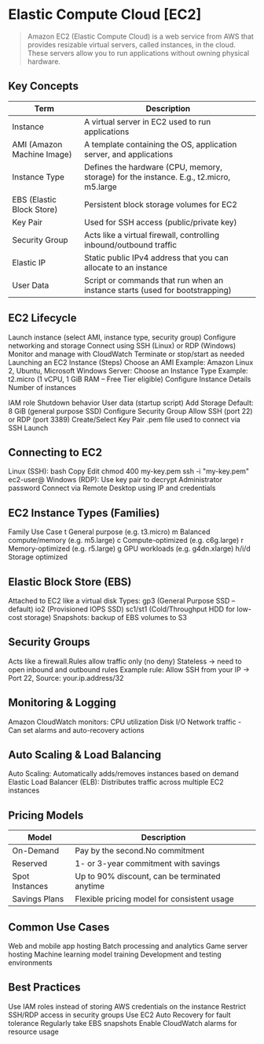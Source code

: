 # Elastic Compute Cloud [EC2]
> Amazon EC2 (Elastic Compute Cloud) is a web service from AWS that provides resizable virtual servers, called instances, in the cloud. These servers allow you to run applications without owning physical hardware.

## Key Concepts
| Term | Description |
|------|-------------|
| Instance | A virtual server in EC2 used to run applications |
| AMI (Amazon Machine Image) | A template containing the OS, application server, and applications |
| Instance Type | Defines the hardware (CPU, memory, storage) for the instance. E.g., t2.micro, m5.large |
| EBS (Elastic Block Store) | Persistent block storage volumes for EC2 |
| Key Pair | Used for SSH access (public/private key) |
| Security Group| Acts like a virtual firewall, controlling inbound/outbound traffic |
| Elastic IP | Static public IPv4 address that you can allocate to an instance |
| User Data | Script or commands that run when an instance starts (used for bootstrapping) |

## EC2 Lifecycle
Launch instance (select AMI, instance type, security group)
Configure networking and storage
Connect using SSH (Linux) or RDP (Windows)
Monitor and manage with CloudWatch
Terminate or stop/start as needed
Launching an EC2 Instance (Steps)
Choose an AMI
Example: Amazon Linux 2, Ubuntu, Microsoft Windows Server:
Choose an Instance Type
Example: t2.micro (1 vCPU, 1 GiB RAM – Free Tier eligible)
Configure Instance Details
Number of instances

IAM role
Shutdown behavior
User data (startup script)
Add Storage
Default: 8 GiB (general purpose SSD)
Configure Security Group
Allow SSH (port 22) or RDP (port 3389)
Create/Select Key Pair
.pem file used to connect via SSH
Launch

## Connecting to EC2
Linux (SSH):
bash
Copy
Edit
chmod 400 my-key.pem
ssh -i "my-key.pem" ec2-user@<Public-IP>
Windows (RDP):
Use key pair to decrypt Administrator password
Connect via Remote Desktop using IP and credentials

## EC2 Instance Types (Families)
Family	Use Case
t	General purpose (e.g. t3.micro)
m	Balanced compute/memory (e.g. m5.large)
c	Compute-optimized (e.g. c6g.large)
r	Memory-optimized (e.g. r5.large)
g	GPU workloads (e.g. g4dn.xlarge)
h/i/d	Storage optimized

## Elastic Block Store (EBS)
Attached to EC2 like a virtual disk
Types:
gp3 (General Purpose SSD – default)
io2 (Provisioned IOPS SSD)
sc1/st1 (Cold/Throughput HDD for low-cost storage)
Snapshots: backup of EBS volumes to S3

## Security Groups
Acts like a firewall.Rules allow traffic only (no deny)
Stateless → need to open inbound and outbound rules
Example rule: Allow SSH from your IP → Port 22, Source: your.ip.address/32

## Monitoring & Logging
Amazon CloudWatch monitors:
CPU utilization
Disk I/O
Network traffic - Can set alarms and auto-recovery actions

## Auto Scaling & Load Balancing
Auto Scaling: Automatically adds/removes instances based on demand
Elastic Load Balancer (ELB): Distributes traffic across multiple EC2 instances

## Pricing Models
| Model | Description |
| ----- | ------------|
| On-Demand | Pay by the second.No commitment |
| Reserved | 1- or 3-year commitment with savings |
| Spot Instances | Up to 90% discount, can be terminated anytime |
| Savings Plans | Flexible pricing model for consistent usage |

## Common Use Cases
Web and mobile app hosting
Batch processing and analytics
Game server hosting
Machine learning model training
Development and testing environments

## Best Practices
Use IAM roles instead of storing AWS credentials on the instance
Restrict SSH/RDP access in security groups
Use EC2 Auto Recovery for fault tolerance
Regularly take EBS snapshots
Enable CloudWatch alarms for resource usage
